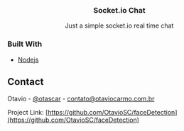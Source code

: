 <div id="top"></div>

<br />
<div align="center">

  <h3 align="center">Socket.io Chat</h3>

  <p align="center">
    Just a simple socket.io real time chat
    <br />
  </p>
</div>

### Built With

* [Nodejs](https://nodejs.org/en/)

## Contact

Otavio - [@otascar](https://twitter.com/otascar) - contato@otaviocarmo.com.br

Project Link: [https://github.com/OtavioSC/faceDetection](https://github.com/OtavioSC/faceDetection)


